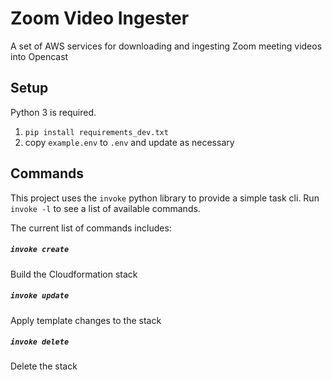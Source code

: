 # Zoom Video Ingester

A set of AWS services for downloading and ingesting Zoom meeting videos into Opencast

## Setup

Python 3 is required.

1. `pip install requirements_dev.txt`
1. copy `example.env` to `.env` and update as necessary

## Commands

This project uses the `invoke` python library to provide a simple task cli. Run `invoke -l`
to see a list of available commands.

The current list of commands includes:

##### `invoke create`

Build the Cloudformation stack

##### `invoke update`

Apply template changes to the stack

##### `invoke delete`

Delete the stack
